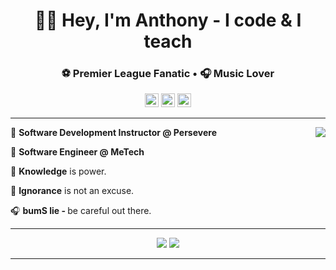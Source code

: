 <div align="center">
  <h1>👋🏻 Hey, I'm Anthony - I code & I teach</h1>
</div>

<div align="center">
  <h3>⚽ Premier League <b>Fan</b>atic • 🎧 Music Lover 
<!-- 💻 Software Engineer •     • Formula<b>1</b> Enthusiast</h3> -->
</div>

<div align="center">
  <a href="#"><img src='https://api.visitorbadge.io/api/visitors?path=https%3A%2F%2Fgithub.com%2FanthonyBosek&countColor=%232ccce4&style=flat' height='22'></a>
  <a href="#"><img src='https://img.shields.io/github/followers/anthonyBosek?label=Followers&style=social' height='22'></a>
  <a href="#"><img src='https://img.shields.io/github/stars/anthonyBosek?style=social&label=Stars' height='22'></a>
</div>

---

<a href="#"><img src="https://github-readme-stats-sigma-five.vercel.app/api?username=anthonyBosek&count_private=true&show_icons=true&theme=dracula" align="right"></a>

💼 <b>Software Development Instructor @ Persevere</b>

💼 <b>Software Engineer @ MeTech</b>

🌱 <b>Knowledge</b> is power.

🚫 <b>Ignorance</b> is not an excuse.

🎧 <b>bumS lie - </b> be careful out there.

---

<p align="center">
  <a href="#"><img src="https://skillicons.dev/icons?i=,py,,flask,,postgres,,mysql,,vite,,react,,nodejs,,express,,mongodb,&perline=19&theme=dark" /></a>
  <a href="#"><img src="https://skillicons.dev/icons?i=,linux,,ubuntu,,bash,,github,,vscode,,d3,,graphql,,tailwind,,materialui,&perline=19&theme=dark" /></a>
</p>

---
<!--
📫 Let's connect! Message me <b>[here](anthony.bosek@gmail.com)</b>.
<h1 align='center'>
  <a href="#"><img src="https://github-profile-summary-cards.vercel.app/api/cards/profile-details?username=anthonyBosek&count_private=true&theme=dracula" /></a>
</h1>

<h1 align='center'>
  <a href="#"><img src="https://github-readme-streak-stats.herokuapp.com/?user=anthonyBosek&theme=dracula" /></a>
</h1>
<h1 align='center'>
  <a href="#"><img src="https://github-readme-stats-sigma-five.vercel.app/api/top-langs/?username=anthonyBosek&layout=compact&langs_count=4&hide=procfile&theme=dracula" /></a>
</h1>
<p align='center'>
  <a href="#"><img src="https://github-profile-trophy.vercel.app/?username=anthonyBosek&column=4&margin-w=25&theme=dracula&title=Repositories,Reviews,PullRequest,Commits" /></a>
</p>

---
💼 <b>Software Engineer | Coding Instructor</b>
-->
